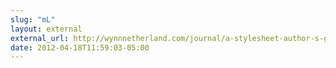 ```yaml
---
slug: "mL"
layout: external
external_url: http://wynnnetherland.com/journal/a-stylesheet-author-s-guide-to-terminal-colors
date: 2012-04-18T11:59:03-05:00
---
```


